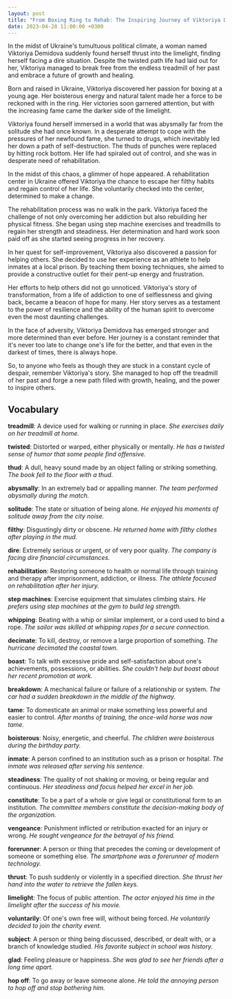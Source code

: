 ```yaml
---
layout: post
title: "From Boxing Ring to Rehab: The Inspiring Journey of Viktoriya Demidova"
date: 2023-04-28 11:00:00 +0300
---
```

In the midst of Ukraine's tumultuous political climate, a woman named Viktoriya Demidova suddenly found herself thrust into the limelight, finding herself facing a dire situation. Despite the twisted path life had laid out for her, Viktoriya managed to break free from the endless treadmill of her past and embrace a future of growth and healing.

Born and raised in Ukraine, Viktoriya discovered her passion for boxing at a young age. Her boisterous energy and natural talent made her a force to be reckoned with in the ring. Her victories soon garnered attention, but with the increasing fame came the darker side of the limelight.

Viktoriya found herself immersed in a world that was abysmally far from the solitude she had once known. In a desperate attempt to cope with the pressures of her newfound fame, she turned to drugs, which inevitably led her down a path of self-destruction. The thuds of punches were replaced by hitting rock bottom. Her life had spiraled out of control, and she was in desperate need of rehabilitation.

In the midst of this chaos, a glimmer of hope appeared. A rehabilitation center in Ukraine offered Viktoriya the chance to escape her filthy habits and regain control of her life. She voluntarily checked into the center, determined to make a change.

The rehabilitation process was no walk in the park. Viktoriya faced the challenge of not only overcoming her addiction but also rebuilding her physical fitness. She began using step machine exercises and treadmills to regain her strength and steadiness. Her determination and hard work soon paid off as she started seeing progress in her recovery.

In her quest for self-improvement, Viktoriya also discovered a passion for helping others. She decided to use her experience as an athlete to help inmates at a local prison. By teaching them boxing techniques, she aimed to provide a constructive outlet for their pent-up energy and frustration.

Her efforts to help others did not go unnoticed. Viktoriya's story of transformation, from a life of addiction to one of selflessness and giving back, became a beacon of hope for many. Her story serves as a testament to the power of resilience and the ability of the human spirit to overcome even the most daunting challenges.

In the face of adversity, Viktoriya Demidova has emerged stronger and more determined than ever before. Her journey is a constant reminder that it's never too late to change one's life for the better, and that even in the darkest of times, there is always hope.

So, to anyone who feels as though they are stuck in a constant cycle of despair, remember Viktoriya's story. She managed to hop off the treadmill of her past and forge a new path filled with growth, healing, and the power to inspire others.

## Vocabulary

**treadmill**: A device used for walking or running in place. *She exercises daily on her treadmill at home.*

**twisted**: Distorted or warped, either physically or mentally. *He has a twisted sense of humor that some people find offensive.*

**thud**: A dull, heavy sound made by an object falling or striking something. *The book fell to the floor with a thud.*

**abysmally**: In an extremely bad or appalling manner. *The team performed abysmally during the match.*

**solitude**: The state or situation of being alone. *He enjoyed his moments of solitude away from the city noise.*

**filthy**: Disgustingly dirty or obscene. *He returned home with filthy clothes after playing in the mud.*

**dire**: Extremely serious or urgent, or of very poor quality. *The company is facing dire financial circumstances.*

**rehabilitation**: Restoring someone to health or normal life through training and therapy after imprisonment, addiction, or illness. *The athlete focused on rehabilitation after her injury.*

**step machines**: Exercise equipment that simulates climbing stairs. *He prefers using step machines at the gym to build leg strength.*

**whipping**: Beating with a whip or similar implement, or a cord used to bind a rope. *The sailor was skilled at whipping ropes for a secure connection.*

**decimate**: To kill, destroy, or remove a large proportion of something. *The hurricane decimated the coastal town.*

**boast**: To talk with excessive pride and self-satisfaction about one's achievements, possessions, or abilities. *She couldn't help but boast about her recent promotion at work.*

**breakdown**: A mechanical failure or failure of a relationship or system. *The car had a sudden breakdown in the middle of the highway.*

**tame**: To domesticate an animal or make something less powerful and easier to control. *After months of training, the once-wild horse was now tame.*

**boisterous**: Noisy, energetic, and cheerful. *The children were boisterous during the birthday party.*

**inmate**: A person confined to an institution such as a prison or hospital. *The inmate was released after serving his sentence.*

**steadiness**: The quality of not shaking or moving, or being regular and continuous. *Her steadiness and focus helped her excel in her job.*

**constitute**: To be a part of a whole or give legal or constitutional form to an institution. *The committee members constitute the decision-making body of the organization.*

**vengeance**: Punishment inflicted or retribution exacted for an injury or wrong. *He sought vengeance for the betrayal of his friend.*

**forerunner**: A person or thing that precedes the coming or development of someone or something else. *The smartphone was a forerunner of modern technology.*

**thrust**: To push suddenly or violently in a specified direction. *She thrust her hand into the water to retrieve the fallen keys.*

**limelight**: The focus of public attention. *The actor enjoyed his time in the limelight after the success of his movie.*

**voluntarily**: Of one's own free will, without being forced. *He voluntarily decided to join the charity event.*

**subject**: A person or thing being discussed, described, or dealt with, or a branch of knowledge studied. *His favorite subject in school was history.*

**glad**: Feeling pleasure or happiness. *She was glad to see her friends after a long time apart.*

**hop off**: To go away or leave someone alone. *He told the annoying person to hop off and stop bothering him.*